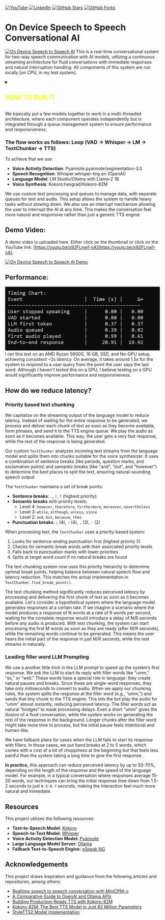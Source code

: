[![YouTube](https://img.shields.io/badge/YouTube-FF0000?style=for-the-badge&logo=youtube&logoColor=white)](https://youtu.be/x92FLnwf-nA)
[![LinkedIn](https://img.shields.io/badge/LinkedIn-0077B5?style=for-the-badge&logo=linkedin&logoColor=white)](https://www.linkedin.com/in/abdullahalasif-bd/)
[![GitHub Stars](https://img.shields.io/github/stars/asiff00/On-Device-Speech-to-Speech-Conversational-AI?style=for-the-badge)](https://github.com/asiff00/On-Device-Speech-to-Speech-Conversational-AI/stargazers)
[![GitHub Forks](https://img.shields.io/github/forks/asiff00/On-Device-Speech-to-Speech-Conversational-AI?style=for-the-badge)](https://github.com/asiff00/On-Device-Speech-to-Speech-Conversational-AI/network/members)
# On Device Speech to Speech Conversational AI
[![On Device Speech to Speech AI](https://github.com/asiff00/On-Device-Speech-to-Speech-Conversational-AI/raw/main/assets/system_architecture.svg)](https://github.com/asiff00/On-Device-Speech-to-Speech-Conversational-AI/raw/main/assets/video_demo.mov)
This is a real-time conversational system for two-way speech communication with AI models, utilizing a continuous streaming architecture for fluid conversations with immediate responses and natural interruption handling. All components of this system are run locally [on CPU, in my test system].

<details>
<summary><h2 style="color: yellow;">HOW TO RUN IT</h2></summary>

1. **Prerequisites:**
   - Install Python 3.8+ (tested with 3.12)
   - Install [eSpeak NG](https://github.com/espeak-ng/espeak-ng/releases/tag/1.52.0) (required for voice synthesis)
   - Install Ollama from https://ollama.ai/

2. **Setup:**
   - Clone this repository `git clone https://github.com/On-Device-Speech-to-Speech-Conversational-AI`
   - Run `git lfs pull` to download the models and voices
   - Copy `.env.template` to `.env`
   - Add your HuggingFace token to `.env`
   - Install requirements: `pip install -r requirements.txt`
   - Add any missing packages if not already installed `pip install <package_name>`


4. **Run Ollama:**
   - Start Ollama service
   - Run: `ollama run llama3.2:1b` or any other model of your choice

5. **Start Application:**
   - Run: `python speech_to_speech.py`
   - Wait for initialization (models loading)
   - Start talking when you see "Voice Chat Bot Ready"
   - Long press `Ctrl+C` to stop the application
</details>



We basically put a few models together to work in a multi-threaded architecture, where each component operates independently but is integrated through a queue management system to ensure performance and responsiveness.
### The flow works as follows: Loop (VAD -> Whisper -> LM -> TextChunker -> TTS)
To achieve that we use:

- **Voice Activity Detection**: Pyannote:pyannote/segmentation-3.0
- **Speech Recognition**: Whisper:whisper-tiny.en (OpenAI)
- **Language Model**: LM Studio/Ollama with Llama-2 1B
- **Voice Synthesis**: Kokoro:hexgrad/Kokoro-82M

We use custom text processing and queues to manage data, with separate queues for text and audio. This setup allows the system to handle heavy tasks without slowing down. We also use an interrupt mechanism allowing the user to interrupt the AI at any time. This makes the conversation feel more natural and responsive rather than just a generic TTS engine.

## Demo Video:
A demo video is uploaded here. Either click on the thumbnail or click on the YouTube link: [https://youtu.be/x92FLnwf-nA](https://youtu.be/x92FLnwf-nA).

[![On Device Speech to Speech AI Demo](https://img.youtube.com/vi/x92FLnwf-nA/0.jpg)](https://youtu.be/x92FLnwf-nA)

## Performance:
![Timing Chart](assets/timing_chart.png)
I ran this test on an AMD Ryzen 5600G, 16 GB, SSD, and No-GPU setup, achieving consistent ~2s latency. On average, it takes around 1.5s for the system to respond to a user query from the point the user says the last word. Although I haven't tested this on a GPU, I believe testing on a GPU would significantly improve performance and responsiveness.

## How do we reduce latency?
### Priority based text chunking 
We capitalize on the streaming output of the language model to reduce latency. Instead of waiting for the entire response to be generated, we process and deliver each chunk of text as soon as they become available, form phrases, and send it to the TTS engine queue. We play the audio as soon as it becomes available. This way, the user gets a very fast response, while the rest of the response is being generated.

Our custom `TextChunker` analyzes incoming text streams from the language model and splits them into chunks suitable for the voice synthesizer. It uses a combination of sentence breaks (like periods, question marks, and exclamation points) and semantic breaks (like "and", "but", and "however") to determine the best places to split the text, ensuring natural-sounding speech output.

The `TextChunker` maintains a set of break points:
- **Sentence breaks**: `.`, `!`, `?` (highest priority)
- **Semantic breaks** with priority levels:
  - Level 4: `however`, `therefore`, `furthermore`, `moreover`, `nevertheless`
  - Level 3: `while`, `although`, `unless`, `since`
  - Level 2: `and`, `but`, `because`, `then`
- **Punctuation breaks**: `;` (4), `:` (4), `,` (3), `-` (2)

When processing text, the `TextChunker` uses a priority-based system:
1. Looks for sentence-ending punctuation first (highest priority 5)
2. Checks for semantic break words with their associated priority levels
3. Falls back to punctuation marks with lower priorities
4. Splits at target word count if no natural breaks are found

The text chunking system now uses this priority hierarchy to determine optimal break points, helping balance between natural speech flow and latency reduction. This matches the actual implementation in `TextChunker.find_break_point()`.

The text chunking method significantly reduces perceived latency by processing and delivering the first chunk of text as soon as it becomes available. Let's consider a hypothetical system where the language model generates responses at a certain rate. If we imagine a scenario where the model produces a response of N words at a rate of R words per second, waiting for the complete response would introduce a delay of N/R seconds before any audio is produced. With text chunking, the system can start processing the first M words as soon as they are ready (after M/R seconds), while the remaining words continue to be generated. This means the user hears the initial part of the response in just M/R seconds, while the rest streams in naturally.

### Leading filler word LLM Prompting
We use a another little trick in the LLM prompt to speed up the system’s first response. We ask the LLM to start its reply with filler words like “umm,” “so,” or “well.” These words have a special role in language: they create natural pauses and breaks. Since these are single-word responses, they take only milliseconds to convert to audio. When we apply our chunking rules, the system splits the response at the filler word (e.g., “umm,”) and sends that tiny chunk to the TTS engine. This lets the bot play the audio for “umm” almost instantly, reducing perceived latency. The filler words act as natural “bridges” to mask processing delays. Even a short “umm” gives the illusion of a fluid conversation, while the system works on generating the rest of the response in the background. Longer chunks after the filler word might take more time to process, but the initial pause feels intentional and human-like.

We have fallback plans for cases when the LLM fails to start its response with fillers. In those cases, we put hand breaks at 2 to 5 words, which comes with a cost of a bit of choppiness at the beginning but that feels less painful than the system taking a long time to give the first response.

**In practice,** this approach can reduce perceived latency by up to 50-70%, depending on the length of the response and the speed of the language model. For example, in a typical conversation where responses average 15-20 words, our techniques can bring the initial response time down from 1.5-2 seconds to just `0.5-0.7` seconds, making the interaction feel much more natural and immediate.


## Resources
This project utilizes the following resources:
*   **Text-to-Speech Model:** [Kokoro](https://huggingface.co/hexgrad/Kokoro-82M)
*   **Speech-to-Text Model:** [Whisper](https://huggingface.co/openai/whisper-tiny.en)
*   **Voice Activity Detection Model:** [Pyannote](https://huggingface.co/pyannote/segmentation-3.0)
*   **Large Language Model Server:** [Ollama](https://ollama.ai/)
*   **Fallback Text-to-Speech Engine:** [eSpeak NG](https://github.com/espeak-ng/espeak-ng/releases/tag/1.52.0)

## Acknowledgements
This project draws inspiration and guidance from the following articles and repositories, among others:
*   [Realtime speech to speech conversation with MiniCPM-o](https://github.com/OpenBMB/MiniCPM-o)
*   [A Comparative Guide to OpenAI and Ollama APIs](https://medium.com/@zakkyang/a-comparative-guide-to-openai-and-ollama-apis-with-cheathsheet-5aae6e515953)
*   [Building Production-Ready TTS with Kokoro-82M](https://medium.com/@simeon.emanuilov/kokoro-82m-building-production-ready-tts-with-82m-parameters-unfoldai-98e36ff286b9)
*   [Kokoro-82M: The Best TTS Model in Just 82 Million Parameters](https://medium.com/data-science-in-your-pocket/kokoro-82m-the-best-tts-model-in-just-82-million-parameters-512b4ba4f94c)
*   [StyleTTS2 Model Implementation](https://github.com/yl4579/StyleTTS2/blob/main/models.py)
